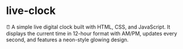 # live-clock
⏰ A simple live digital clock built with HTML, CSS, and JavaScript.  It displays the current time in 12-hour format with AM/PM, updates every second,  and features a neon-style glowing design. 
